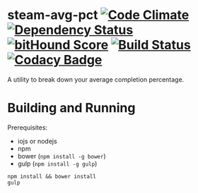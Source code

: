 # steam-avg-pct [![Code Climate](https://codeclimate.com/github/seiyria/steam-avg-pct/badges/gpa.svg)](https://codeclimate.com/github/seiyria/steam-avg-pct) [![Dependency Status](https://gemnasium.com/seiyria/steam-avg-pct.svg)](https://gemnasium.com/seiyria/steam-avg-pct) [![bitHound Score](https://www.bithound.io/github/seiyria/steam-avg-pct/badges/score.svg)](https://www.bithound.io/github/seiyria/steam-avg-pct) [![Build Status](https://travis-ci.org/seiyria/steam-avg-pct.svg)](https://travis-ci.org/seiyria/steam-avg-pct) [![Codacy Badge](https://www.codacy.com/project/badge/9f26b0ef8b1748e59a737f035bdf52c6)](https://www.codacy.com/app/seiyria/steam-avg-pct)


A utility to break down your average completion percentage.

# Building and Running

Prerequisites:
* iojs or nodejs
* npm
* bower (`npm install -g bower`)
* gulp (`npm install -g gulp`)

```
npm install && bower install
gulp
```